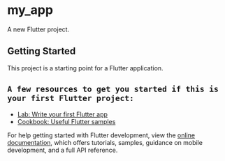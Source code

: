 # my_app

A new Flutter project.

## Getting Started

This project is a starting point for a Flutter application.

`A few resources to get you started if this is your first Flutter project:`
---

- [Lab: Write your first Flutter app](https://docs.flutter.dev/get-started/codelab)
- [Cookbook: Useful Flutter samples](https://docs.flutter.dev/cookbook)

For help getting started with Flutter development, view the
[online documentation](https://docs.flutter.dev/), which offers tutorials,
samples, guidance on mobile development, and a full API reference.
